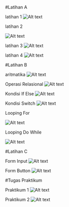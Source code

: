 #Latihan A

latihan 1
![Alt text](https://github.com/29rpl4aulfeb/Javascript/blob/main/Javascript/latihan%20A/ss%20latihan1.png)

latihan 2

![Alt text](https://github.com/29rpl4aulfeb/Javascript/blob/main/Javascript/latihan%20A/ss%20latihan2.png)

latihan 3
![Alt text](https://github.com/29rpl4aulfeb/Javascript/blob/main/Javascript/latihan%20A/ss%20latihan%203.jpg)

latihan 4
![Alt text](https://github.com/29rpl4aulfeb/Javascript/blob/main/Javascript/latihan%20A/e91a3132ea4f4f2799fdb65d99f31d36-0001.jpg)

#Latihan B

aritmatika
![Alt text](https://github.com/29rpl4aulfeb/Javascript/blob/main/Javascript/latihan%20B/ss%20aritmatika.jpg)

Operasi Relasional 
![Alt text](https://github.com/29rpl4aulfeb/Javascript/blob/main/Javascript/latihan%20B/ss%20relational.jpg)

Kondisi If Else
![Alt text](https://github.com/29rpl4aulfeb/Javascript/blob/main/Javascript/latihan%20B/ss%20ifelse.jpg)

Kondisi Switch
![Alt text](https://github.com/29rpl4aulfeb/Javascript/blob/main/Javascript/latihan%20B/ss%20switchcase.jpg)

Looping For

![Alt text](https://github.com/29rpl4aulfeb/Javascript/blob/main/Javascript/latihan%20B/ss%20for.png)

Looping Do While

![Alt text](https://github.com/29rpl4aulfeb/Javascript/blob/main/Javascript/latihan%20B/ss%20dowhile.png)

#Latihan C

Form Input
![Alt text](https://github.com/29rpl4aulfeb/Javascript/blob/main/Javascript/latihan%20C/ss%20form%20input.jpg)

Form Button
![Alt text](https://github.com/29rpl4aulfeb/Javascript/blob/main/Javascript/latihan%20C/ss%20form%20button.jpg)

#Tugas Praktikum

Praktikum 1
![Alt text](https://github.com/29rpl4aulfeb/Javascript/blob/main/Javascript/Tugas%20praktikum/ss%20praktikum%201.jpg)

Praktikum 2
![Alt text](https://github.com/29rpl4aulfeb/Javascript/blob/main/Javascript/Tugas%20praktikum/ss%20praktikum%202.jpg)
